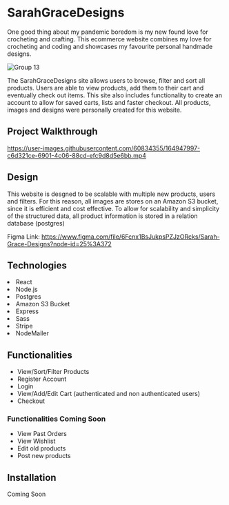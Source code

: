 # SarahGraceDesigns 
One good thing about my pandemic boredom is my new found love for crocheting and crafting. This ecommerce website combines my love for crocheting and coding and showcases my favourite personal handmade designs.

![Group 13](https://user-images.githubusercontent.com/60834355/164145477-efc5282c-2eb8-4c2e-856f-437a8b203c16.png)

The SarahGraceDesigns site allows users to browse, filter and sort all products. 
Users are able to view products, add them to their cart and eventually check out items. This site also includes functionality to create an account
to allow for saved carts, lists and faster checkout. All products, images and designs were personally created for this website.

## Project Walkthrough

https://user-images.githubusercontent.com/60834355/164947997-c6d321ce-6901-4c06-88cd-efc9d8d5e6bb.mp4

## Design 
This website is desgned to be scalable with multiple new products, users and filters. For this reason, all images are stores on an Amazon S3 bucket, since it is efficient 
and cost effective. To allow for scalability and simplicity of the structured data, all product information is stored in a relation database (postgres)

Figma Link: https://www.figma.com/file/6Fcnx1BsJukpsPZJzORcks/Sarah-Grace-Designs?node-id=25%3A372

## Technologies
<li> React </li>
<li> Node.js </li>
<li> Postgres </li>
<li> Amazon S3 Bucket </li>
<li> Express </li>
<li> Sass </li>
<li> Stripe</li>
<li> NodeMailer </li>

## Functionalities
* View/Sort/Filter Products
* Register Account 
* Login
* View/Add/Edit Cart (authenticated and non authenticated users)
* Checkout 

### Functionalities Coming Soon
* View Past Orders
* View Wishlist
* Edit old products
* Post new products

## Installation 
Coming Soon


